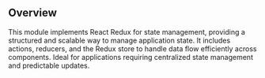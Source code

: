 ## Overview

This module implements React Redux for state management, providing a structured and scalable way to manage application state. It includes actions, reducers, and the Redux store to handle data flow efficiently across components. Ideal for applications requiring centralized state management and predictable updates.
